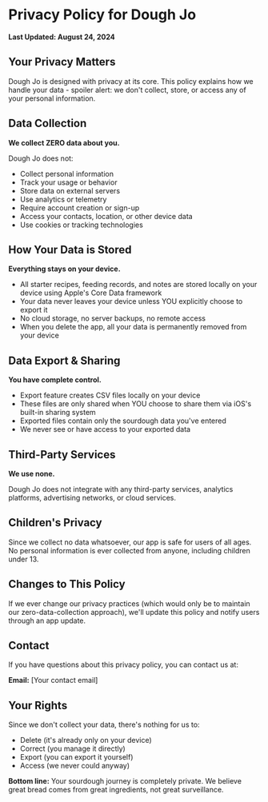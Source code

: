 # Privacy Policy for Dough Jo

**Last Updated: August 24, 2024**

## Your Privacy Matters

Dough Jo is designed with privacy at its core. This policy explains how we handle your data - spoiler alert: we don't collect, store, or access any of your personal information.

## Data Collection

**We collect ZERO data about you.**

Dough Jo does not:
- Collect personal information
- Track your usage or behavior
- Store data on external servers
- Use analytics or telemetry
- Require account creation or sign-up
- Access your contacts, location, or other device data
- Use cookies or tracking technologies

## How Your Data is Stored

**Everything stays on your device.**

- All starter recipes, feeding records, and notes are stored locally on your device using Apple's Core Data framework
- Your data never leaves your device unless YOU explicitly choose to export it
- No cloud storage, no server backups, no remote access
- When you delete the app, all your data is permanently removed from your device

## Data Export & Sharing

**You have complete control.**

- Export feature creates CSV files locally on your device
- These files are only shared when YOU choose to share them via iOS's built-in sharing system
- Exported files contain only the sourdough data you've entered
- We never see or have access to your exported data

## Third-Party Services

**We use none.**

Dough Jo does not integrate with any third-party services, analytics platforms, advertising networks, or cloud services.

## Children's Privacy

Since we collect no data whatsoever, our app is safe for users of all ages. No personal information is ever collected from anyone, including children under 13.

## Changes to This Policy

If we ever change our privacy practices (which would only be to maintain our zero-data-collection approach), we'll update this policy and notify users through an app update.

## Contact

If you have questions about this privacy policy, you can contact us at:

**Email:** [Your contact email]

## Your Rights

Since we don't collect your data, there's nothing for us to:
- Delete (it's already only on your device)
- Correct (you manage it directly)
- Export (you can export it yourself)
- Access (we never could anyway)

**Bottom line:** Your sourdough journey is completely private. We believe great bread comes from great ingredients, not great surveillance.